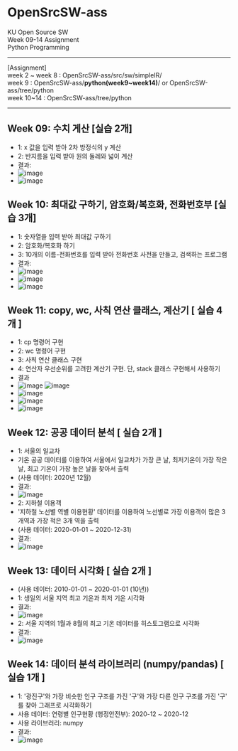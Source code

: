 # OpenSrcSW-ass

KU Open Source SW <br>
Week 09-14 Assignment <br>
Python Programming <br>
<hr>

[Assignment] <br>
week 2 ~ week 8 : OpenSrcSW-ass/src/sw/simpleIR/ <br>
week 9 : OpenSrcSW-ass/<strong>python(week9~week14)</strong>/   or   OpenSrcSW-ass/tree/python<br>
week 10~14 : OpenSrcSW-ass/tree/python <br>
<hr>

## Week 09: 수치 게산 [실습 2개]
- 1: x 값을 입력 받아 2차 방정식의 y 계산 <br>
- 2: 반지름을 입력 받아 원의 둘레와 넓이 계산 <br>
- 결과: <br>
- ![image](https://user-images.githubusercontent.com/63097207/116489818-cf543b80-a8d0-11eb-9540-d0296f9a20dd.png)
- ![image](https://user-images.githubusercontent.com/63097207/116489984-41c51b80-a8d1-11eb-8999-cebcb2498af0.png)

## Week 10: 최대값 구하기, 암호화/복호화, 전화번호부 [실습 3개]
- 1: 숫자열을 입력 받아 최대값 구하기 <br>
- 2: 암호화/복호화 하기 <br>
- 3: 10개의 이름-전화번호를 입력 받아 전화번호 사전을 만들고, 검색하는 프로그램 <br>
- 결과: <br>
- ![image](https://user-images.githubusercontent.com/63097207/117231195-b52ed600-ae59-11eb-8363-c37c0000af89.png)
- ![image](https://user-images.githubusercontent.com/63097207/117230559-4d2bc000-ae58-11eb-9a8b-083d2000372c.png)
- ![image](https://user-images.githubusercontent.com/63097207/117230542-44d38500-ae58-11eb-9ce8-402684a51eb4.png)

## Week 11: copy, wc, 사칙 연산 클래스, 계산기 [ 실습 4개 ]
- 1: cp 명령어 구현 <br>
- 2: wc 명령어 구현 <br>
- 3: 사칙 연산 클래스 구현 <br>
- 4: 연산자 우선순위를 고려한 계산기 구현. 단, stack 클래스 구현해서 사용하기 <br>
- 결과 <br>
- ![image](https://user-images.githubusercontent.com/63097207/118067255-25e66d00-b3db-11eb-86e7-be464677cfbf.png)
![image](https://user-images.githubusercontent.com/63097207/118067276-2f6fd500-b3db-11eb-9177-f1e72be64397.png)
- ![image](https://user-images.githubusercontent.com/63097207/118067310-41517800-b3db-11eb-8ec9-d64dfc6b883d.png)
- ![image](https://user-images.githubusercontent.com/63097207/118067386-69d97200-b3db-11eb-8943-4149ed5e7fae.png)
- ![image](https://user-images.githubusercontent.com/63097207/118067503-a7d69600-b3db-11eb-900d-2d9150c1e7c1.png)

## Week 12: 공공 데이터 분석 [ 실습 2개 ]
- 1: 서울의 일교차
- 기온 공공 데이터를 이용하여 서울에서 일교차가 가장 큰 날, 최저기온이 가장 작은 날, 최고 기온이 가장 높은 날을 찾아서 출력 <br>
- (사용 데이터: 2020년 12월) <br>
- 결과: <br>
- ![image](https://user-images.githubusercontent.com/63097207/119022835-02738180-b9dc-11eb-8b69-b0d81888df8c.png)
- 2: 지하철 이용객 <br>
- '지하철 노선별 역별 이용현황' 데이터를 이용하여 노선별로 가장 이용객이 많은 3개역과 가장 적은 3개 역을 출력 <br>
- (사용 데이터: 2020-01-01 ~ 2020-12-31) <br>
- 결과: <br>
- ![image](https://user-images.githubusercontent.com/63097207/119022804-f982b000-b9db-11eb-9ae0-c88f54a781e8.png)

## Week 13: 데이터 시각화 [ 실습 2개 ]
- (사용 데이터: 2010-01-01 ~ 2020-01-01 (10년)) <br>
- 1: 생일의 서울 지역 최고 기온과 최저 기온 시각화 <br>
- 결과: <br>
- ![image](https://user-images.githubusercontent.com/63097207/119748319-a1faad80-becf-11eb-8726-0bb0adb331e9.png)
- 2: 서울 지역의 1월과 8월의 최고 기온 데이터를 히스토그램으로 시각화 <br>
- 결과: <br>
- ![image](https://user-images.githubusercontent.com/63097207/119748332-aaeb7f00-becf-11eb-8237-1224c6caf1d4.png)


## Week 14: 데이터 분석 라이브러리 (numpy/pandas) [ 실습 1개 ]
- 1: '광진구'와 가장 비슷한 인구 구조를 가진 '구'와 가장 다른 인구 구조를 가진 '구' 를 찾아 그래프로 시각화하기 <br>
- 사용 데이터: 연령별 인구현황 (행정안전부): 2020-12 ~ 2020-12 <br>
- 사용 라이브러리: numpy <br>
- 결과: <br>
- ![image](https://user-images.githubusercontent.com/63097207/120591398-0b9e2d00-c477-11eb-8d27-a36ec8fd2609.png)
